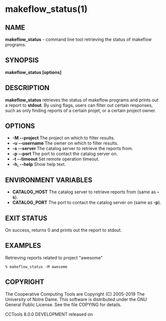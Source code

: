 






















# makeflow_status(1)

## NAME
**makeflow_status** - command line tool retrieving the status of makeflow programs.

## SYNOPSIS
****makeflow_status [options]****

## DESCRIPTION

**makeflow_status** retrieves the status of makeflow programs and prints out a report to **stdout**. By using flags, users can filter out certain responses, such as only finding reports of a certain projet, or a certain project owner.


## OPTIONS

- **-M --project <project>** The project on which to filter results.
- **-u --username <user>** The owner on which to filter results.
- **-s --server <server>** The catalog server to retrieve the reports from.
- **-p --port <port>** The port to contact the catalog server on.
- **-t --timeout <time>** Set remote operation timeout.
- **-h, --help** Show help text.


## ENVIRONMENT VARIABLES


- ****CATALOG_HOST**** The catalog server to retrieve reports from (same as **-s**).
- ****CATALOG_PORT**** The port to contact the catalog server on (same as **-p**).


## EXIT STATUS
On success, returns 0 and prints out the report to stdout.

## EXAMPLES

Retrieving reports related to project "awesome"

```
% makeflow_status -M awesome
```


## COPYRIGHT

The Cooperative Computing Tools are Copyright (C) 2005-2019 The University of Notre Dame.  This software is distributed under the GNU General Public License.  See the file COPYING for details.

CCTools 8.0.0 DEVELOPMENT released on 
